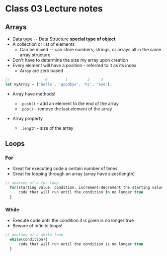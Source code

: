 # Class 03 Lecture notes

## Arrays

- Data type -- Data Structure **special type of object**
- A collection or list of elements
  - Can be mixed -- can store numbers, strings, or arrays all in the same array structure
- Don't have to determine the size my array upon creation
- Every element will have a position - referred to it as its index
  - Array are zero based

```javascript
//                0        1         2     3
let myArray = ['hello', 'goodbye', 'hi', 'bye'];
```

- Array have methods!
  - `.push()` - add an element to the end of the array
  - `.pop()` - remove the last element of the array

- Array property
  - `.length` - size of the array

## Loops

### For

- Great for executing code a certain number of times
- Great for looping through an array (array have sizes/length)

```javascript
// anatomy of a for loop
  for(starting value; condition; increment/decrement the starting value){
      code that will run until the condition in no longer true
  }
```

### While

- Execute code until the condition it is given is no longer true
- Beware of infinite loops!

```javascript
// anatomy of a while loop
  while(condition){
      code that will run until the condition is no longer true
  }
```

